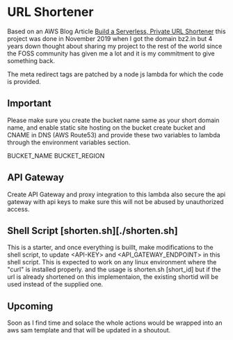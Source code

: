 # URL Shortener

Based on an AWS Blog Article [Build a Serverless, Private URL Shortener](http://bz2.in/frge6d) this project was done in November 2019 when I got the domain bz2.in but 4 years down thought about sharing my project to the rest of the world since the FOSS community has given me a lot and it is my commitment to give something back.

The meta redirect tags are patched by a node js lambda for which the code is provided. 

## Important 

Please make sure you create the bucket name same as your short domain name, and enable static site hosting on the bucket create bucket and CNAME in DNS (AWS Route53) and provide these two variables to lambda through the environment variables section.

BUCKET_NAME
BUCKET_REGION

## API Gateway

Create API Gateway and proxy integration to this lambda also secure the api gateway with api keys to make sure this will not be abused by unauthorized access.

## Shell Script [shorten.sh][./shorten.sh]

This is a starter, and once everything is buillt, make modifications to the shell script, to update &lt;API-KEY&gt; and &lt;API_GATEWAY_ENDPOINT&gt; in this shell script. This is expected to work on any linux environment where the "curl" is installed properly. and the usage is shorten.sh <url> [short_id]  but if the url is already shortened on this implementaion, the existing shortid will be used instead of the supplied one.


## Upcoming

Soon as I find time and solace the whole actions would be wrapped into an aws sam template and that will be updated in a shoutout. 